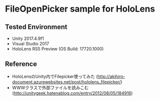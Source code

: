 # FileOpenPicker sample for HoloLens

## Tested Environment
- Unity 2017.4.9f1
- Visual Studio 2017
- HoloLens RS5 Preview (OS Build: 17720.1000)

## Reference
- HoloLensのUnity内でFilepicker使ってみた (http://akihiro-document.azurewebsites.net/post/hololens_filepicker/)
- WWWクラスで外部ファイルを読みこむ (http://unitygeek.hatenablog.com/entry/2012/08/05/184916)
